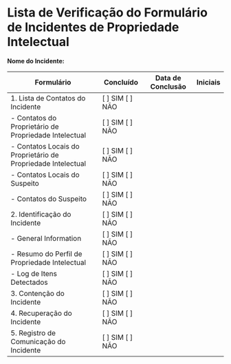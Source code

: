 # Lista de Verificação do Formulário de Incidentes de Propriedade Intelectual

**Nome do Incidente:**

| Formulário | Concluído | Data de Conclusão | Iniciais
| --- | --- | --- | --- |
| 1. Lista de Contatos do Incidente	| [ ]	SIM	[ ] NÃO | |	 	
| - Contatos do Proprietário de Propriedade Intelectual | [ ]	SIM	[ ] NÃO | |		 	
| - Contatos Locais do Proprietário de Propriedade Intelectual | [ ]	SIM	[ ] NÃO	| |		 	
| - Contatos Locais do Suspeito	| [ ]	SIM	[ ] NÃO	| |
| - Contatos do Suspeito | [ ]	SIM	[ ] NÃO	| |
| 2. Identificação do Incidente	| [ ]	SIM	[ ] NÃO | |
| - General Information	| [ ]	SIM	[ ] NÃO	| |
| - Resumo do Perfil de Propriedade Intelectual	| [ ]	SIM	[ ] NÃO	| | 	
| - Log de Itens Detectados |	[ ]	SIM	[ ] NÃO | |
| 3. Contenção do Incidente	| [ ]	SIM	[ ] NÃO | |
| 4. Recuperação do Incidente | [ ]	SIM	[ ] NÃO	| |
| 5. Registro de Comunicação do Incidente	| [ ]	SIM	[ ] NÃO	| |
